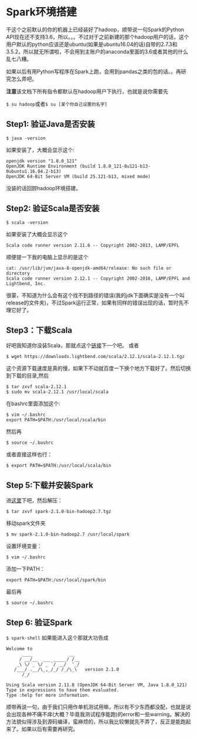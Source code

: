 # Spark环境搭建
干这个之前默认的你的机器上已经装好了hadoop，顺带说一句Spark的Python API现在还不支持3.6，所以。。。不过对于之前新建的那个hadoop用户的话，这个用户默认的python应该还是ubuntu(如果是ubuntu16.04的话)自带的2.7.3和3.5.2，所以就无所谓啦，不会用到主账户的anaconda里面的3.6或者其他的什么乱七八糟。

如果以后有用Python写程序在Spark上跑，会用到pandas之类的包的话。。再研究怎么弄吧。

**注意**该文档下所有指令都默认在hadoop用户下执行，也就是说你需要先

`$ su hadoop`或者`$ su [某个你自己设置的名字]`
## Step1: 验证Java是否安装
`$ java -version`

如果安装了，大概会显示这个:
```
openjdk version "1.8.0_121"
OpenJDK Runtime Environment (build 1.8.0_121-8u121-b13-0ubuntu1.16.04.2-b13)
OpenJDK 64-Bit Server VM (build 25.121-b13, mixed mode)
```
没装的话回顾hadoop环境搭建。

## Step2: 验证Scala是否安装
`$ scala -version`

如果安装了大概会显示这个

`Scala code runner version 2.11.6 -- Copyright 2002-2013, LAMP/EPFL`

顺便提一下我的电脑上显示的是这个
```
cat: /usr/lib/jvm/java-8-openjdk-amd64/release: No such file or directory
Scala code runner version 2.12.1 -- Copyright 2002-2016, LAMP/EPFL and Lightbend, Inc.
```
很蒙，不知道为什么会有这个找不到路径的错误(我的jdk下面确实是没有一个叫release的文件夹)，不过Spark运行正常，如果有同样的错误出现的话，暂时先不理它好了。
## Step3：下载Scala
好吧我知道你没装Scala，那就点这个[链接](http://www.scala-lang.org/download/)下一个吧。
或者

`$ wget https://downloads.lightbend.com/scala/2.12.1/scala-2.12.1.tgz`

这个资源下载速度是真的慢，如果下不动就百度一下换个地方下载好了。然后切换到下载的目录,然后
```
$ tar zxvf scala-2.12.1
$ sudo mv scala-2.12.1 /usr/local/scala
```
在bashrc里面添加这个:
```
$ vim ~/.bashrc
export PATH=$PATH:/usr/local/scala/bin
```
然后再

`$ source ~/.bashrc `

或者直接这样也行：

`$ export PATH=$PATH:/usr/local/scala/bin`

## Step 5:下载并安装Spark
进[这里](http://spark.apache.org/downloads.html)下吧，然后解压：

`$ tar zxvf spark-2.1.0-bin-hadoop2.7.tgz`

移动spark文件夹

`$ mv spark-2.1.0-bin-hadoop2.7 /usr/local/spark`

设置环境变量：

`$ vim ~/.bashrc`

添加一下PATH：

`export PATH=$PATH:/usr/local/spark/bin`

最后再

`$ source ~/.bashrc`

## Step 6: 验证Spark

`$ spark-shell`
如果能进入这个那就大功告成
```
Welcome to
      ____              __
     / __/__  ___ _____/ /__
    _\ \/ _ \/ _ `/ __/  '_/
   /___/ .__/\_,_/_/ /_/\_\   version 2.1.0
      /_/
         
Using Scala version 2.11.8 (OpenJDK 64-Bit Server VM, Java 1.8.0_121)
Type in expressions to have them evaluated.
Type :help for more information.
```

顺带再说一句，由于我们只用作单机测试用嘛，所以有不少东西都没配，也就是说会出现各种不痛不痒(大概？毕竟我测试程序能跑)的error和一些warning。解决的方法貌似得涉及到源码编译，蛮麻烦的，所以我比较懒就先不弄了，反正是能跑起来了。如果以后有需要再研究。